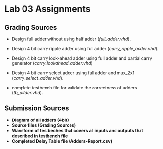 # Lab 03 Assignments

## Grading Sources


* Design full adder without using half adder (*full_adder.vhd*).

* Design 4 bit carry ripple adder using full adder (*carry_ripple_adder.vhd*).

* Design 4 bit carry look-ahead adder using full adder and partial carry generator (*carry_lookahead_adder.vhd*).

* Design 4 bit carry select adder using full adder and mux_2x1 (*carry_select_adder.vhd*).

* complete  testbench file for validate the correctness of adders (*tb_adder.vhd*).


## Submission Sources
* **Diagram of all adders (4bit)**
* **Source files (Grading Sources)**
* **Waveform of testbeches that covers all inputs and outputs that described in testbench file**
* **Completed Delay Table file (Adders-Report.csv)**
